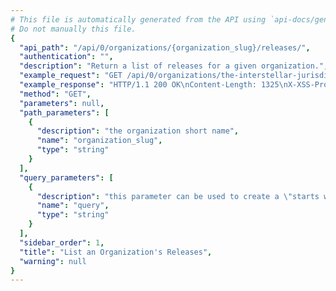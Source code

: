 ```yaml
---
# This file is automatically generated from the API using `api-docs/generate.py`
# Do not manually this file.
{
  "api_path": "/api/0/organizations/{organization_slug}/releases/", 
  "authentication": "", 
  "description": "Return a list of releases for a given organization.", 
  "example_request": "GET /api/0/organizations/the-interstellar-jurisdiction/releases/ HTTP/1.1\nHost: sentry.io\nAuthorization: Bearer {base64-encoded-key-here}", 
  "example_response": "HTTP/1.1 200 OK\nContent-Length: 1325\nX-XSS-Protection: 1; mode=block\nX-Content-Type-Options: nosniff\nContent-Language: en\nVary: Accept-Language, Cookie\nLink: <https://sentry.io/api/0/organizations/the-interstellar-jurisdiction/releases/?&cursor=100:-1:1>; rel=\"previous\"; results=\"false\"; cursor=\"100:-1:1\", <https://sentry.io/api/0/organizations/the-interstellar-jurisdiction/releases/?&cursor=100:1:0>; rel=\"next\"; results=\"false\"; cursor=\"100:1:0\"\nAllow: GET, POST, HEAD, OPTIONS\nX-Frame-Options: deny\nContent-Type: application/json\n\n[\n  {\n    \"authors\": [], \n    \"commitCount\": 0, \n    \"data\": {}, \n    \"dateCreated\": \"2018-09-19T21:07:06.078Z\", \n    \"dateReleased\": null, \n    \"deployCount\": 0, \n    \"firstEvent\": null, \n    \"lastCommit\": null, \n    \"lastDeploy\": null, \n    \"lastEvent\": null, \n    \"newGroups\": 0, \n    \"owner\": null, \n    \"projects\": [\n      {\n        \"name\": \"Pump Station\", \n        \"slug\": \"pump-station\"\n      }\n    ], \n    \"ref\": \"6ba09a7c53235ee8a8fa5ee4c1ca8ca886e7fdbb\", \n    \"shortVersion\": \"2.0rc2\", \n    \"url\": null, \n    \"version\": \"2.0rc2\"\n  }, \n  {\n    \"authors\": [], \n    \"commitCount\": 0, \n    \"data\": {}, \n    \"dateCreated\": \"2018-09-19T21:06:55.642Z\", \n    \"dateReleased\": null, \n    \"deployCount\": 0, \n    \"firstEvent\": \"2018-09-19T21:06:55.714Z\", \n    \"lastCommit\": null, \n    \"lastDeploy\": null, \n    \"lastEvent\": \"2018-09-19T21:06:55.714Z\", \n    \"newGroups\": 0, \n    \"owner\": null, \n    \"projects\": [\n      {\n        \"name\": \"Prime Mover\", \n        \"slug\": \"prime-mover\"\n      }\n    ], \n    \"ref\": null, \n    \"shortVersion\": \"058c77a\", \n    \"url\": null, \n    \"version\": \"058c77ad9e58d1360a42c7c28ffe178640277931\"\n  }, \n  {\n    \"authors\": [], \n    \"commitCount\": 0, \n    \"data\": {}, \n    \"dateCreated\": \"2018-09-19T21:06:51.768Z\", \n    \"dateReleased\": null, \n    \"deployCount\": 0, \n    \"firstEvent\": \"2018-09-19T21:06:51.883Z\", \n    \"lastCommit\": null, \n    \"lastDeploy\": null, \n    \"lastEvent\": \"2018-09-19T21:06:51.883Z\", \n    \"newGroups\": 0, \n    \"owner\": null, \n    \"projects\": [\n      {\n        \"name\": \"Pump Station\", \n        \"slug\": \"pump-station\"\n      }\n    ], \n    \"ref\": null, \n    \"shortVersion\": \"4fbabfc\", \n    \"url\": null, \n    \"version\": \"4fbabfcf8ea7042126fa6888d9bf89d7473d7014\"\n  }\n]", 
  "method": "GET", 
  "parameters": null, 
  "path_parameters": [
    {
      "description": "the organization short name", 
      "name": "organization_slug", 
      "type": "string"
    }
  ], 
  "query_parameters": [
    {
      "description": "this parameter can be used to create a \"starts with\" filter for the version.", 
      "name": "query", 
      "type": "string"
    }
  ], 
  "sidebar_order": 1, 
  "title": "List an Organization's Releases", 
  "warning": null
}
---
```

